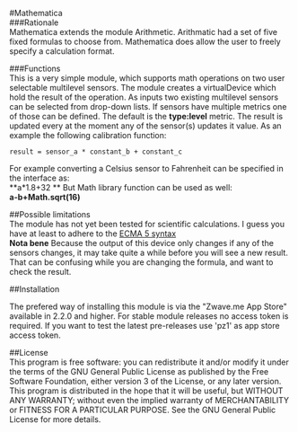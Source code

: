 #Mathematica    
###Rationale    
Mathematica extends the module Arithmetic. Arithmatic had a set of five fixed formulas to choose from. Mathematica does allow the user to freely specify a calculation format. 

###Functions    
This is a very simple module, which supports math operations on two user selectable multilevel sensors. 
The module creates a virtualDevice which hold the result of the operation. As inputs two existing multilevel sensors can be selected from drop-down lists. If sensors have multiple metrics one of those can be defined. The default is the **type:level** metric. The result is updated every at the moment any of the sensor(s) updates it value. As an example the following calibration function:      

    result = sensor_a * constant_b + constant_c      
For example converting a Celsius sensor to Fahrenheit can be specified in the interface as:    
**a*1.8+32 **
But Math library function can be used as well:      
**a-b+Math.sqrt(16)**      

##Possible limitations      
The module has not yet been tested for scientific calculations. I guess you have at least to adhere to the [ECMA 5 syntax](http://www.ecma-international.org/ecma-262/5.1/#sec-15.8)    
**Nota bene** Because the output of this device only changes if any of the sensors changes, it may take quite a while before you will see a new result. That can be confusing while you are changing the formula, and want to check the result.      

##Installation

The prefered way of installing this module is via the "Zwave.me App Store" available in 2.2.0 and higher. For stable module releases no access token is required. If you want to test the latest pre-releases use 'pz1' as app store access token.

##License    
This program is free software: you can redistribute it and/or modify it under the terms of the GNU General Public License as published by the Free Software Foundation, either version 3 of the License, or any later version.    
This program is distributed in the hope that it will be useful, but WITHOUT ANY WARRANTY; without even the implied warranty of MERCHANTABILITY or FITNESS FOR A PARTICULAR PURPOSE. See the GNU General Public License for more details.    
